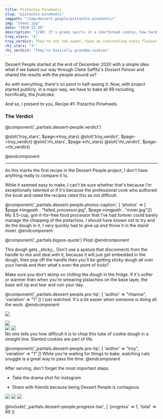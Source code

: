```yaml
---
title: Pistachio Pinwheels
slug: "pistachio-pinwheels"
imgpath: "/img/dessert-people/pistachio-pinwheels/"
img: "sheet.jpg"
date: "2020-12-30"
description: "1/89: It's green swirls in a shortbread cookie, how hard can it be?"
troy_stars: "4"
troy_verdict: They're not too sweet, have an interesting nutty flavour and look pretty
rhi_stars: "3"
rhi_verdict: "They're basically grandma-cookies"
---
```


Dessert People started at the end of December 2020 with a simple idea: what if we baked our way through Claire 
Saffitz's _Dessert Person_ and shared the results with the people around us?

As with everything, there's no point in half-assing it. Now, with project started publicly, in a major way, we have to 
bake all 89 including, horrifically, the _fruitcake_.

And so, I present to you, Recipe #1: Pistachio Pinwheels.

<h3 class="text-center font-black text-2xl text-red-900">The Verdict</h3>

@component('_partials.dessert-people.verdict')

@slot('troy_stars', $page->troy_stars)
@slot('troy_verdict', $page->troy_verdict)
@slot('rhi_stars', $page->rhi_stars)
@slot('rhi_verdict', $page->rhi_verdict)

@endcomponent

<hr class="mt-8 mx-auto w-1/2 border-b-1 border-grey-200"/>

As this marks the first recipe in the Dessert People project, I don't have anything really to compare it to.

While it seemed easy to make, I can't be sure whether that's because I'm exceptionally talented or if it's because
the professional cook who authored the book and rated the recipes rated this as not difficult.

@component('_partials.dessert-people.photos-caption', [ 'photos' => [ $page->imgpath . "failed_processor.jpg", $page->imgpath . "mixer.jpg"]])
My 3.5-cup, got-it-for-free food processor that I've had forever could barely manage the chopping of the pistachios.
I should have known not to try and do the dough in it, I very quickly had to give up and throw it in the stand mixer.
@endcomponent

@component('_partials.bigass-quote')
Plop!
@endcomponent

<div class="flex flex-col md:flex-row mt-8">
    <div class="flex-grow flex flex-col md:flex-row items-center px-4">
        <div markdown="1">
This dough gets _sticky_. Don't use a spatula that disconnects from the handle to mix and deal with it, because it 
will just get embedded in the dough, then pop off the handle then you'll be getting sticky dough all over your hands
and then what's even the point of tools?

Make sure you don't skimp on chilling the dough in the fridge. If it's softer or warmer then when you're smearing
pistachios on the base layer, the base will rip and tear and ruin your day.

@component('_partials.dessert-people.pro-tip', [ 'author' => "rhianna", 'variation' => "1" ])
    I just watched. It's a lot easier when someone is doing all the work.
@endcomponent
        </div>
    </div>
    <img class="mx-auto text-center mt-4 md:mt-0" src="{{ $page->imgpath}}smear.gif" />
</div>

<div class="flex flex-col-reverse md:flex-row mt-8 items-start">
    <img src="{{ $page->imgpath}}cats.gif" class="mt-4 md:mt-0 text-center mx-auto" />
    <div class="flex-grow px-4 flex flex-col-reverse md:flex-row items-center">
        <div markdown="1">
        <div class="flex items-start">
            <img class="w-1/2" src="{{$page->imgpath}}chop.jpg">
            <img class="w-1/2" src="{{$page->imgpath}}bake.jpg">
        </div>
No one tells you how difficult it is to chop this tube of cookie dough in a straight line. Slanted cookies
are part of life.

@component('_partials.dessert-people.pro-tip', [ 'author' => "troy", 'variation' => "1" ])
While you're waiting for things to bake, watching cats snuggle is a great way to pass the time.
@endcomponent
        </div>
    </div>        
</div>

<div class="bg-grey-100 shadow-md rounded text-base md:-mx-8 mt-8">
    <div class="p-4" markdown="1">
    
After serving, don't forget the most important steps:

* Take the drama shot for instagram
* Share with friends because being Dessert People is contagious 

    </div>
    <div class="flex items-start px-4 pb-4">
        <img class="w-1/3" src="{{ $page->imgpath }}share_scott.png" />
        <img class="w-1/3" src="{{ $page->imgpath }}drama.jpg" /> 
        <img class="w-1/3" src="{{ $page->imgpath }}share_elita.jpg" />
    </div>
</div>

<div class="mt-8">

@include('_partials.dessert-people.progress-bar', [ 'progress' => 1, 'total' => 89 ])
</div>


